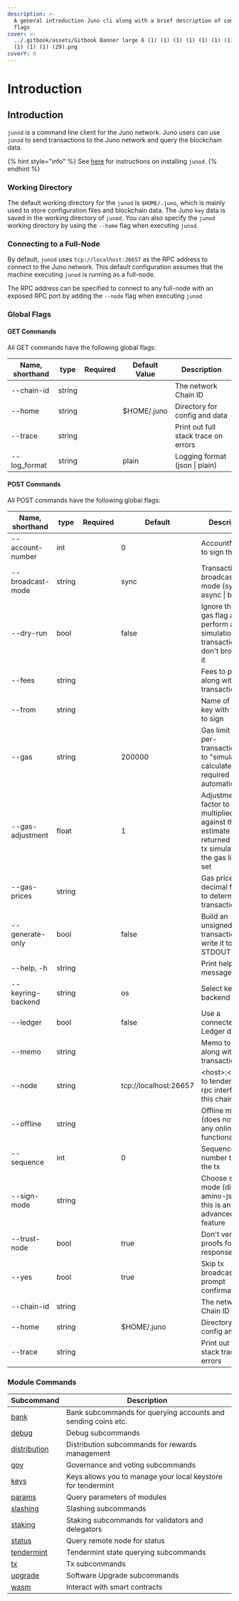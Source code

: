 ```yaml
---
description: >-
  A general introduction Juno cli along with a brief description of commands and
  flags
cover: >-
  ../.gitbook/assets/Gitbook Banner large 6 (1) (1) (1) (1) (1) (1) (1) (1) (1)
  (1) (1) (1) (29).png
coverY: 0
---
```


# Introduction

## Introduction

`junod` is a command line client for the Juno network. Juno users can use `junod` to send transactions to the Juno network and query the blockchain data.

{% hint style="info" %}
See [here](../validators/getting-setup.md) for instructions on installing `junod`.
{% endhint %}

### Working Directory <a href="#working-directory" id="working-directory"></a>

The default working directory for the `junod` is `$HOME/.juno`, which is mainly used to store configuration files and blockchain data. The Juno `key` data is saved in the working directory of `junod`. You can also specify the `junod` working directory by using the `--home` flag when executing `junod`.

### Connecting to a Full-Node

By default, `junod` uses `tcp://localhost:26657` as the RPC address to connect to the Juno network. This default configuration assumes that the machine executing `junod` is running as a full-node.

The RPC address can be specified to connect to any full-node with an exposed RPC port by adding the `--node` flag when executing `junod`

### Global Flags <a href="#global-flags" id="global-flags"></a>

#### GET Commands <a href="#get-commands" id="get-commands"></a>

All GET commands have the following global flags:

| Name, shorthand | type   | Required | Default Value | Description                          |
| --------------- | ------ | -------- | ------------- | ------------------------------------ |
| --chain-id      | string |          |               | The network Chain ID                 |
| --home          | string |          | $HOME/.juno   | Directory for config and data        |
| --trace         | string |          |               | Print out full stack trace on errors |
| --log\_format   | string |          | plain         | Logging format (json \| plain)       |

#### POST Commands <a href="#post-commands" id="post-commands"></a>

All POST commands have the following global flags:

| Name, shorthand   | type   | Required | Default               | Description                                                                                                    |
| ----------------- | ------ | -------- | --------------------- | -------------------------------------------------------------------------------------------------------------- |
| --account-number  | int    |          | 0                     | AccountNumber to sign the tx                                                                                   |
| --broadcast-mode  | string |          | sync                  | Transaction broadcasting mode (sync \| async \| block)                                                         |
| --dry-run         | bool   |          | false                 | Ignore the --gas flag and perform a simulation of a transaction, but don't broadcast it                        |
| --fees            | string |          |                       | Fees to pay along with transaction                                                                             |
| --from            | string |          |                       | Name of private key with which to sign                                                                         |
| --gas             | string |          | 200000                | Gas limit to set per-transaction; set to "simulate" to calculate required gas automatically                    |
| --gas-adjustment  | float  |          | 1                     | Adjustment factor to be multiplied against the estimate returned by the tx simulation; if the gas limit is set |
| --gas-prices      | string |          |                       | Gas prices in decimal format to determine the transaction fee                                                  |
| --generate-only   | bool   |          | false                 | Build an unsigned transaction and write it to STDOUT                                                           |
| --help, -h        | string |          |                       | Print help message                                                                                             |
| --keyring-backend | string |          | os                    | Select keyring's backend                                                                                       |
| --ledger          | bool   |          | false                 | Use a connected Ledger device                                                                                  |
| --memo            | string |          |                       | Memo to send along with transaction                                                                            |
| --node            | string |          | tcp://localhost:26657 | \<host>:\<port> to tendermint rpc interface for this chain                                                     |
| --offline         | string |          |                       | Offline mode (does not allow any online functionality)                                                         |
| --sequence        | int    |          | 0                     | Sequence number to sign the tx                                                                                 |
| --sign-mode       | string |          |                       | Choose sign mode (direct \| amino-json), this is an advanced feature                                           |
| --trust-node      | bool   |          | true                  | Don't verify proofs for responses                                                                              |
| --yes             | bool   |          | true                  | Skip tx broadcasting prompt confirmation                                                                       |
| --chain-id        | string |          |                       | The network Chain ID                                                                                           |
| --home            | string |          | $HOME/.juno           | Directory for config and data                                                                                  |
| --trace           | string |          |                       | Print out full stack trace on errors                                                                           |

### Module Commands <a href="#module-commands" id="module-commands"></a>

| **Subcommand**                          | **Description**                                               |
| --------------------------------------- | ------------------------------------------------------------- |
| [bank](modules/bank.md)                 | Bank subcommands for querying accounts and sending coins etc. |
| [debug](modules/debug.md)               | Debug subcommands                                             |
| [distribution](modules/distribution.md) | Distribution subcommands for rewards management               |
| [gov](modules/gov.md)                   | Governance and voting subcommands                             |
| [keys](modules/keys.md)                 | Keys allows you to manage your local keystore for tendermint  |
| [params](modules/params.md)             | Query parameters of modules                                   |
| [slashing](modules/slashing.md)         | Slashing subcommands                                          |
| [staking](modules/staking.md)           | Staking subcommands for validators and delegators             |
| [status](modules/status.md)             | Query remote node for status                                  |
| [tendermint](modules/tendermint.md)     | Tendermint state querying subcommands                         |
| [tx](broken-reference/)                 | Tx subcommands                                                |
| [upgrade](modules/upgrade.md)           | Software Upgrade subcommands                                  |
| [wasm](modules/wasm.md)                 | Interact with smart contracts                                 |

